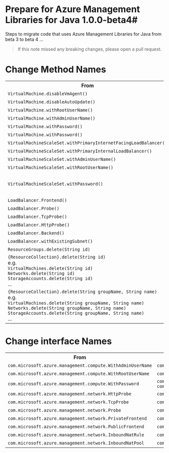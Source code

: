 # Prepare for Azure Management Libraries for Java 1.0.0-beta4#

Steps to migrate code that uses Azure Management Libraries for Java from beta 3 to beta 4 …

> If this note missed any breaking changes, please open a pull request.

# Change Method Names #

<table>
  <tr>
    <th>From</th>
    <th>To</th>
    <th>Ref</th>
  </tr>
    <tr>
    <td><code>VirtualMachine.disableVmAgent()</code></td>
    <td><code>VirtualMachine.withoutVmAgent()</code></td>
    <td><a href="https://github.com/Azure/azure-sdk-for-java/pull/1249">#1249</a></td>
  </tr>
  <tr>
    <td><code>VirtualMachine.disableAutoUpdate()</code></td>
    <td><code>VirtualMachine.withoutAutoUpdate()</code></td>
    <td><a href="https://github.com/Azure/azure-sdk-for-java/pull/1249">#1249</a></td>
  </tr>
  <tr>
    <td><code>VirtualMachine.withRootUserName()</code></td>
    <td><code>VirtualMachine.withRootUsername()</code></td>
    <td><a href="https://github.com/Azure/azure-sdk-for-java/pull/1249">#1249</a></td>
  </tr>
  <tr>
    <td><code>VirtualMachine.withAdminUserName()</code></td>
    <td><code>VirtualMachine.withAdminUsername()</code></td>
    <td><a href="https://github.com/Azure/azure-sdk-for-java/pull/1249">#1249</a></td>
  </tr>
  <tr>
    <td><code>VirtualMachine.withPassword()</code></td>
    <td><code>VirtualMachine.withRootPassword()</code></td>
    <td><a href="https://github.com/Azure/azure-sdk-for-java/pull/1249">#1249</a></td>
  </tr>
    <tr>
    <td><code>VirtualMachine.withPassword()</code></td>
    <td><code>VirtualMachine.withAdminPassword()</code></td>
    <td><a href="https://github.com/Azure/azure-sdk-for-java/pull/1249">#1249</a></td>
  </tr>
  <tr>
    <td><code>VirtualMachineScaleSet.withPrimaryInternetFacingLoadBalancer()</code></td>
    <td><code>VirtualMachineScaleSet.withExistingPrimaryInternetFacingLoadBalancer()</code></td>
    <td><a href="https://github.com/Azure/azure-sdk-for-java/pull/1266">#1266</a></td>
  </tr>
  <tr>
    <td><code>VirtualMachineScaleSet.withPrimaryInternalLoadBalancer()</code></td>
    <td><code>VirtualMachineScaleSet.withExistingPrimaryInternalLoadBalancer()</code></td>
    <td><a href="https://github.com/Azure/azure-sdk-for-java/pull/1266">#1266</a></td>
  </tr>
  <tr>
    <td><code>VirtualMachineScaleSet.withAdminUserName()</code></td>
    <td><code>VirtualMachineScaleSet.withAdminUsername()</code></td>
    <td><a href="https://github.com/Azure/azure-sdk-for-java/pull/1266">#1266</a></td>
  </tr>
  <tr>
    <td><code>VirtualMachineScaleSet.withRootUserName()</code></td>
    <td><code>VirtualMachineScaleSet.withRootUsername()</code></td>
    <td><a href="https://github.com/Azure/azure-sdk-for-java/pull/1266">#1266</a></td>
  </tr>
  <tr>
    <td><code>VirtualMachineScaleSet.withPassword()</code></td>
    <td>
    Windows:
    <br/>
    <code>VirtualMachineScaleSet.withAdminPassword()</code>
    <br/>
    Linux:
    <br/>
    <code>VirtualMachineScaleSet.withRootPassword()</code><br/>
    </td>
    <td><a href="https://github.com/Azure/azure-sdk-for-java/pull/1266">#1266</a></td>
  </tr>
  <tr>
    <td><code>LoadBalancer.Frontend()</code></td>
    <td><code>LoadBalancer.LoadBalancerFrontend()</code></td>
    <td><a href="https://github.com/Azure/azure-sdk-for-java/pull/1178">#1178</a></td>
  </tr>
  <tr>
    <td><code>LoadBalancer.Probe()</code></td>
    <td><code>LoadBalancer.LoadBalancerProbe()</code></td>
    <td><a href="https://github.com/Azure/azure-sdk-for-java/pull/1178">#1178</a></td>
  </tr>
  <tr>
    <td><code>LoadBalancer.TcpProbe()</code></td>
    <td><code>LoadBalancer.LoadBalancerTcpProbe()</code></td>
    <td><a href="https://github.com/Azure/azure-sdk-for-java/pull/1178">#1178</a></td>
  </tr>
  <tr>
    <td><code>LoadBalancer.HttpProbe()</code></td>
    <td><code>LoadBalancer.LoadBalancerHttpProbe()</code></td>
    <td><a href="https://github.com/Azure/azure-sdk-for-java/pull/1178">#1178</a></td>
  </tr>
  <tr>
    <td><code>LoadBalancer.Backend()</code></td>
    <td><code>LoadBalancer.LoadBalancerBackend()</code></td>
    <td><a href="https://github.com/Azure/azure-sdk-for-java/pull/1178">#1178</a></td>
  </tr>
  <tr>
    <td><code>LoadBalancer.withExistingSubnet()</code></td>
    <td><code>LoadBalancer.withFrontendSubnet()</code></td>
    <td><a href="https://github.com/Azure/azure-sdk-for-java/pull/1245">#1245</a></td>
  </tr>

  <tr>
    <td><code>ResourceGroups.delete(String id)</code></td>
    <td><code>ResourceGroups().deleteByName(String name)</code></td>
    <td><a href="https://github.com/Azure/azure-sdk-for-java/pull/1236">#1236</a></td>
  </tr>
  <tr>
    <td>
      <code>{ResourceCollection}.delete(String id)</code>
      <br/>
      e.g.
      <br/>
      <code>VirtualMachines.delete(String id)</code>
      <br/>
      <code>Networks.delete(String id)</code>
      <br/>
      <code>StorageAccounts.delete(String id)</code>
      <br/>
      ...
    </td>
    <td>
      <code>{ResourceCollection}.deleteById(String id)</code>
      <br/>
      <br/>
      <code>VirtualMachines.deleteById(String id)</code>
      <br/>
      <code>Networks.deleteById(String id)</code>
      <br/>
      <code>StorageAccounts.deleteById(String id)</code>
      <br/>
      <br/>
    </td>
    <td><a href="https://github.com/Azure/azure-sdk-for-java/pull/1236">#1236</a></td>
  </tr>
  <tr>
    <td><code>{ResourceCollection}.delete(String groupName, String name)</code>
      <br/>
      e.g.
      <br/>
      <code>VirtualMachines.delete(String groupName, String name)</code>
      <br/>
      <code>Networks.delete(String groupName, String name)</code>
      <br/>
      <code>StorageAccounts.delete(String groupName, String name)</code>
      <br/>
      ...
      </td>
    <td><code>{ResourceCollection}.deleteByGroup(String groupName, String name)</code>
      <br/>
      <br/>
      <code>VirtualMachines.deleteByGroup(String groupName, String name)</code>
      <br/>
      <code>Networks.deleteByGroup(String groupName, String name)</code>
      <br/>
      <code>StorageAccounts.deleteByGroup(String groupName, String name)</code>
      <br/>
      <br/>
    </td>
    <td><a href="https://github.com/Azure/azure-sdk-for-java/pull/1236">#1236</a></td>
  </tr>
</table>

# Change interface Names #

<table>
  <tr>
    <th>From</th>
    <th>To</th>
    <th>Ref</th>
  </tr>
   <tr>
    <td><code>com.microsoft.azure.management.compute.WithAdminUserName</code></td>
    <td><code>com.microsoft.azure.management.compute.WithWindowsAdminUsername</code></td>
    <td><a href="https://github.com/Azure/azure-sdk-for-java/pull/1249">#1249</a></td>
  </tr>
   <tr>
    <td><code>com.microsoft.azure.management.compute.WithRootUserName</code></td>
    <td><code>com.microsoft.azure.management.compute.WithLinuxRootUsername</code></td>
    <td><a href="https://github.com/Azure/azure-sdk-for-java/pull/1249">#1249</a></td>
  </tr>
   <tr>
    <td><code>com.microsoft.azure.management.compute.WithPassword</code></td>
    <td>
    <code>com.microsoft.azure.management.compute.WithWindowsAdminPassword</code><br/>
    <code>com.microsoft.azure.management.compute.WithLinuxRootPasswordOrPublicKey</code>
    </td>
    <td><a href="https://github.com/Azure/azure-sdk-for-java/pull/1249">#1249</a></td>
  </tr>
  <tr>
    <td><code>com.microsoft.azure.management.network.HttpProbe</code></td>
    <td><code>com.microsoft.azure.management.network.LoadBalancerHttpProbe</code></td>
    <td><a href="https://github.com/Azure/azure-sdk-for-java/pull/1178">#1178</a></td>
  </tr>
  <tr>
    <td><code>com.microsoft.azure.management.network.TcpProbe</code></td>
    <td><code>com.microsoft.azure.management.network.LoadBalancerTcpProbe</code></td>
    <td><a href="https://github.com/Azure/azure-sdk-for-java/pull/1178">#1178</a></td>
  </tr>
  <tr>
    <td><code>com.microsoft.azure.management.network.Probe</code></td>
    <td><code>com.microsoft.azure.management.network.LoadBalancerProbe</code></td>
    <td><a href="https://github.com/Azure/azure-sdk-for-java/pull/1178">#1178</a></td>
  </tr>
  <tr>
    <td><code>com.microsoft.azure.management.network.PrivateFrontend</code></td>
    <td><code>com.microsoft.azure.management.network.LoadBalancerPrivateFrontend</code></td>
    <td><a href="https://github.com/Azure/azure-sdk-for-java/pull/1245">#1245</a></td>
  </tr>
  <tr>
    <td><code>com.microsoft.azure.management.network.PublicFrontend</code></td>
    <td><code>com.microsoft.azure.management.network.LoadBalancerPublicFrontend</code></td>
    <td><a href="https://github.com/Azure/azure-sdk-for-java/pull/1245">#1245</a></td>
  </tr>
  <tr>
    <td><code>com.microsoft.azure.management.network.InboundNatRule</code></td>
    <td><code>com.microsoft.azure.management.network.LoadBalancerInboundNatRule</code></td>
    <td><a href="https://github.com/Azure/azure-sdk-for-java/pull/1245">#1245</a></td>
  </tr>
  <tr>
    <td><code>com.microsoft.azure.management.network.InboundNatPool</code></td>
    <td><code>com.microsoft.azure.management.network.LoadBalancerInboundNatPool</code></td>
    <td><a href="https://github.com/Azure/azure-sdk-for-java/pull/1245">#1245</a></td>
  </tr>
</table>
